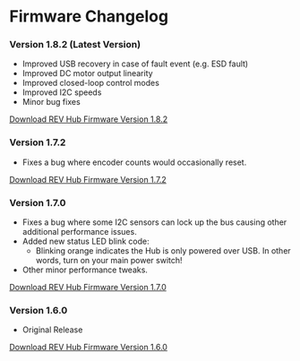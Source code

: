 # Firmware Changelog

### **Version 1.8.2 (Latest Version)**

* Improved USB recovery in case of fault event (e.g. ESD fault)
* Improved DC motor output linearity
* Improved closed-loop control modes
* Improved I2C speeds
* Minor bug fixes&#x20;

[Download REV Hub Firmware Version 1.8.2](https://www.revrobotics.com/content/sw/REVHubFirmware\_1\_08\_02.bin)

### **Version 1.7.2**

* Fixes a bug where encoder counts would occasionally reset.

[Download REV Hub Firmware Version 1.7.2](https://www.revrobotics.com/content/sw/REVHubFirmware\_1\_07\_02.bin)

### **Version 1.7.0**

* Fixes a bug where some I2C sensors can lock up the bus causing other additional performance issues.
* Added new status LED blink code:
  * Blinking orange indicates the Hub is only powered over USB. In other words, turn on your main power switch!
* Other minor performance tweaks.

[Download REV Hub Firmware Version 1.7.0](https://www.revrobotics.com/content/sw/REVHubFirmware\_1\_07\_00.bin)

### **Version 1.6.0**

* Original Release

[Download REV Hub Firmware Version 1.6.0](https://www.revrobotics.com/content/sw/REVHubFirmware\_1\_06\_00.bin)

